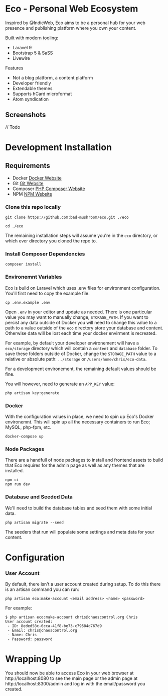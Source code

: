 # Eco - Personal Web Ecosystem

Inspired by @IndieWeb, Eco aims to be a personal hub for your web presence and publishing platform where you own your content.

Built with modern tooling:
- Laravel 9
- Bootstrap 5 & SaSS
- Livewire

Features
- Not a blog platform, a content platform
- Developer friendly
- Extendable themes
- Supports hCard microformat
- Atom syndication

## Screenshots

// Todo

# Development Installation

## Requirements

* Docker [Docker Website](http://www.docker.com)
* Git [Git Website](https://git-scm.com/)
* Composer [PHP Composer Website](https://getcomposer.org/)
* NPM [NPM Website](https://www.npmjs.com/)

### Clone this repo locally

```
git clone https://github.com:bad-mushroom/eco.git ./eco

cd ./eco
```

The remaining installation steps will assume you're in the `eco` directory, or which ever directory you cloned the repo to.

### Install Composer Dependencies

```
composer install
```

### Environemnt Variables

Eco is build on Laravel which uses .env files for environment configuration. You'll first need to copy the example file.

```
cp .env.example .env
```

Open `.env` in your editor and update as needed. There is one particular value you may want to manually change, `STORAGE_PATH`. If you want to persist any data outside of Docker you will need to change this value to a path to a value outside of the `eco` directory store your database and content. Otherwise data will be lost each time your docker envirment is recreated.

For example, by default your developer environement will have a `eco/storage` directory which will contain a `content` and `database` folder. To save these folders outside of Docker, change the `STORAGE_PATH` value to a relative or absolute path: `../storage` or `/users/home/chris/eco-data`.

For a development environement, the remaining default values should be fine.

You will however, need to generate an `APP_KEY` value:

```
php artisan key:generate
```


### Docker

With the configuration values in place, we need to spin up Eco's Docker environemnt. This will spin up all the necessary containers to run Eco; MySQL, php-fpm, etc.

```
docker-compose up
```

### Node Packages

There are a handfull of node packages to install and frontend assets to build that Eco requires for the admin page as well as any themes that are installed.

```
npm ci
npm run dev
```

### Database and Seeded Data

We'll need to build the database tables and seed them with some initial data.

```
php artisan migrate --seed
```

The seeders that run will populate some settings and meta data for your content.


# Configuration

### User Account

By default, there isn't a user account created during setup. To do this there is an artisan command you can run:

```
php artisan eco:make-account <email address> <name> <password>
```

For example:
```
$ php artisan eco:make-account chris@chaoscontrol.org Chris
User account created:
 - ID: 8eded58c-6cca-41f8-be73-c79584d767d9
 - Email: chris@chaoscontrol.org
 - Name: Chris
 - Password: password
```

# Wrapping Up

You should now be able to access Eco in your web browser at http://localhost:8080 to see the main page or the admin page at http://localhost:8300/admin and log in with the email/password you created.
